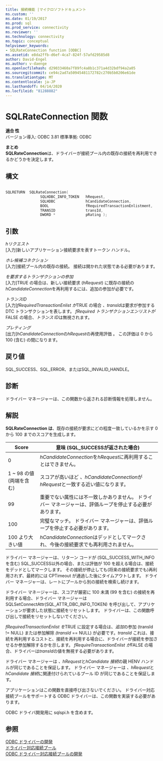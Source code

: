 ```yaml
---
title: 接続機能 |マイクロソフトドキュメント
ms.custom: ''
ms.date: 01/19/2017
ms.prod: sql
ms.prod_service: connectivity
ms.reviewer: ''
ms.technology: connectivity
ms.topic: conceptual
helpviewer_keywords:
- SQLRateConnection function [ODBC]
ms.assetid: e8da2ffb-d6ef-4ca7-824f-57afd29585d8
author: David-Engel
ms.author: v-daenge
ms.openlocfilehash: d29033460a7f89fc4a8b1c371a4d32bdf94a2a05
ms.sourcegitcommit: ce94c2ad7a50945481172782c270b5b0206e61de
ms.translationtype: MT
ms.contentlocale: ja-JP
ms.lasthandoff: 04/14/2020
ms.locfileid: "81288882"
---
```

# <a name="sqlrateconnection-function"></a>SQLRateConnection 関数
**適合 性**  
 バージョン導入: ODBC 3.81 標準準拠: ODBC  
  
 **まとめ**  
 **SQLRateConnection**は、ドライバーが接続プール内の既存の接続を再利用できるかどうかを決定します。  
  
## <a name="syntax"></a>構文  
  
```cpp
  
SQLRETURN  SQLRateConnection(  
                SQLHDBC_INFO_TOKEN   hRequest,  
                SQLHDBC              hCandidateConnection,  
                BOOL                 fRequiredTransactionEnlistment,  
                TRANSID              transId,  
                DWORD *              pRating );  
```  
  
## <a name="arguments"></a>引数  
 *hリクエスト*  
 [入力]新しいアプリケーション接続要求を表すトークン ハンドル。  
  
 *ホレ候補コネクション*  
 [入力]接続プール内の既存の接続。 接続は開かれた状態である必要があります。  
  
 *を要求するトランザクションの参加*  
 [入力]TRUE の場合は、新しい接続要求 (*hRequest*) に既存の接続の*hCandidateConnection*を再利用するには、追加の参加が必要です。  
  
 *トランスID*  
 [入力]*fRequiredTransactionEnlist が*TRUE の場合 *、transId*は要求が参加する DTC トランザクションを表します。 *fRequired トランザクションエンリストが*FALSE の場合、*トランス ID*は無視されます。  
  
 *プレティング*  
 [出力]*hCandidateConnection*の*hRequest*の再使用評価 。 この評価は 0 から 100 (含む) の間になります。  
  
## <a name="returns"></a>戻り値  
 SQL_SUCCESS、SQL_ERROR、またはSQL_INVALID_HANDLE。  
  
## <a name="diagnostics"></a>診断  
 ドライバー マネージャーは、この関数から返される診断情報を処理しません。  
  
## <a name="remarks"></a>解説  
 **SQLRateConnection は**、既存の接続が要求にどの程度一致しているかを示す 0 から 100 までのスコアを生成します。  
  
|Score|意味 (SQL_SUCCESSが返された場合)|  
|-----------|-----------------------------------------------|  
|0|*hCandidateConnection*を*hRequest*に再利用することはできません。|  
|1 ~ 98 の値 (両端を含む)|スコアが高いほど *、hCandidateConnection*が*hRequest*と一致する近い値になります。|  
|99|重要でない属性には不一致しかありません。  ドライバー マネージャーは、評価ループを停止する必要があります。|  
|100|完璧なマッチ。  ドライバー マネージャーは、評価ループを停止する必要があります。|  
|100 より大きい値|*hCandidateConnection*はデッドとしてマークされ、今後の接続要求でも再利用されません。|  
  
 ドライバー マネージャーは、リターン コードが (SQL_SUCCESS_WITH_INFOを含む) SQL_SUCCESS以外の場合、または評価が 100 を超える場合は、接続をデッドとしてマークします。 その接続が停止しても(将来の接続要求でも)再利用されず、最終的には CPTimeout が通過した後にタイムアウトします。 ドライバー マネージャーは、レートにプールから別の接続を検索し続けます。  
  
 ドライバー マネージャーは、スコアが厳密に 100 未満 (99 を含む) の接続を再利用する場合、ドライバー マネージャーは SQLSetConnectAttr(SQL_ATTR_DBC_INFO_TOKEN) を呼び出して、アプリケーションが要求した状態に接続をリセットします。 ドライバーは、この関数呼び出しで接続をリセットしないでください。  
  
 *fRequiredTransactionEnlist を*TRUE に設定する場合は、*追加*の参加 (transId != NULL) または参加解除 *(transId* == NULL) が必要です。*transId* これは、接続を再利用するコストと、接続を再利用する場合に、ドライバーが接続を参加させるか参加解除するかを示します。 *fRequireTransactionEnlist が*FALSE の場合、ドライバーは*transId*の値を無視する必要があります。  
  
 ドライバー マネージャーは *、hRequest*と*hCandidate 接続*の親 HENV ハンドルが同じであることを保証します。 ドライバー マネージャーは *、hRequest*と*hCandidate 接続*に関連付けられているプール ID が同じであることを保証します。  
  
 アプリケーションはこの関数を直接呼び出さないでください。 ドライバー対応接続プールをサポートする ODBC ドライバーは、この関数を実装する必要があります。  
  
 ODBC ドライバ開発用に sqlspi.h を含めます。  
  
## <a name="see-also"></a>参照  
 [ODBC ドライバーの開発](../../../odbc/reference/develop-driver/developing-an-odbc-driver.md)   
 [ドライバー対応接続プール](../../../odbc/reference/develop-app/driver-aware-connection-pooling.md)   
 [ODBC ドライバー対応接続プールの開発](../../../odbc/reference/develop-driver/developing-connection-pool-awareness-in-an-odbc-driver.md)
